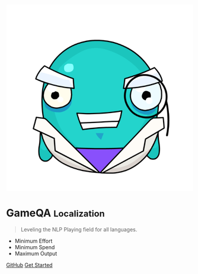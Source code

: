 
![logo](_media/icon.png)

# GameQA <small>Localization</small>

> Leveling the NLP Playing field for all languages.

- Minimum Effort
- Minimum Spend
- Maximum Output

[GitHub](https://github.com/cadia-lvl/GameQA)
[Get Started](#GameQA-Localization)